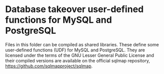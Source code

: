 # Database takeover user-defined functions for MySQL and PostgreSQL

Files in this folder can be compiled as shared libraries. These define some user-defined functions (UDF) for MySQL and PostgreSQL. They are licensed under the terms of the GNU Lesser General Public License and their compiled versions are available on the official sqlmap repository, https://github.com/sqlmapproject/sqlmap.
